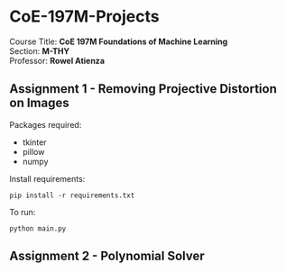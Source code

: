 # CoE-197M-Projects
Course Title: **CoE 197M Foundations of Machine Learning** \
Section: **M-THY** \
Professor: **Rowel Atienza**

## Assignment 1 - Removing Projective Distortion on Images

Packages required:
* tkinter
* pillow
* numpy

Install requirements:
```
pip install -r requirements.txt
```

To run:
```
python main.py
```

## Assignment 2 - Polynomial Solver
